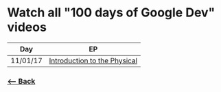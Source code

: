 # Watch all "100 days of Google Dev" videos

| Day       | EP |
|:---------:|:---:|
| 11/01/17  | [Introduction to the Physical](https://www.youtube.com/watch?v=1yaLPRgtlR0)|

### [<-- Back](https://github.com/afonsopacifer/learn-english-every-single-day)
